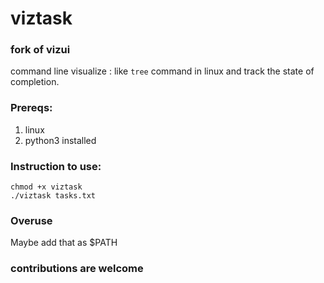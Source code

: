viztask
=======

### fork of vizui

command line visualize : like `tree` command in linux and track the state of completion.

### Prereqs:

1. linux
2. python3 installed

### Instruction to use:

```
chmod +x viztask
./viztask tasks.txt
```

### Overuse

Maybe add that as $PATH

### contributions are welcome
